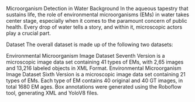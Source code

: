Microorganism Detection in Water
Background
In the aqueous tapestry that sustains life, the role of environmental microorganisms (EMs) in water takes center stage, especially when it comes to the paramount concern of public health. Every drop of water tells a story, and within it, microscopic actors play a crucial part.

Dataset
The overall dataset is made up of the following two datasets:

Environmental Microorganism Image Dataset Seventh Version is a microscopic image data set containing 41 types of EMs, with 2,65 images and 13,216 labeled objects in XML Format.
Environmental Microorganism Image Dataset Sixth Version is a microscopic image data set containing 21 types of EMs. Each type of EM contains 40 original and 40 GT images, in total 1680 EM ages.
Box annotations were generated using the Roboflow tool, generating XML and YoloV8 files.
